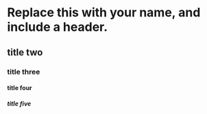 # Replace this with your name, and include a header.
## title two
### title three
#### title four
##### title five
